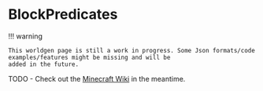 # BlockPredicates

!!! warning

    This worldgen page is still a work in progress. Some Json formats/code examples/features might be missing and will be
    added in the future.

TODO - Check out the [Minecraft Wiki](https://minecraft.wiki/w/Custom_world_generation/block_predicate) in the meantime.